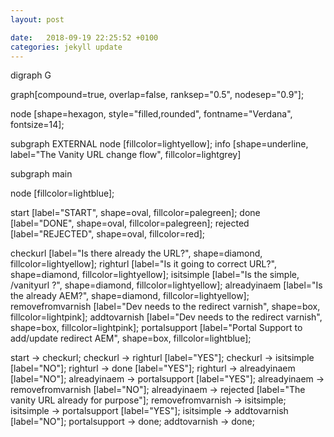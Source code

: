 ```yaml
---
layout: post

date:   2018-09-19 22:25:52 +0100
categories: jekyll update
---
```

digraph G

graph\[compound=true, overlap=false, ranksep=\"0.5\", nodesep=\"0.9\"\];

node \[shape=hexagon, style=\"filled,rounded\", fontname=\"Verdana\",
fontsize=14\];

subgraph EXTERNAL node \[fillcolor=lightyellow\]; info
\[shape=underline, label=\"The Vanity URL change flow\",
fillcolor=lightgrey\]

subgraph main

node \[fillcolor=lightblue\];

start \[label=\"START\", shape=oval, fillcolor=palegreen\]; done
\[label=\"DONE\", shape=oval, fillcolor=palegreen\]; rejected
\[label=\"REJECTED\", shape=oval, fillcolor=red\];

checkurl \[label=\"Is there already the URL?\", shape=diamond,
fillcolor=lightyellow\]; righturl \[label=\"Is it going to correct
URL?\", shape=diamond, fillcolor=lightyellow\]; isitsimple \[label=\"Is
the simple, /vanityurl ?\", shape=diamond, fillcolor=lightyellow\];
alreadyinaem \[label=\"Is the already AEM?\", shape=diamond,
fillcolor=lightyellow\]; removefromvarnish \[label=\"Dev needs to the
redirect varnish\", shape=box, fillcolor=lightpink\]; addtovarnish
\[label=\"Dev needs to the redirect varnish\", shape=box,
fillcolor=lightpink\]; portalsupport \[label=\"Portal Support to
add/update redirect AEM\", shape=box, fillcolor=lightblue\];

start -\> checkurl; checkurl -\> righturl \[label=\"YES\"\]; checkurl
-\> isitsimple \[label=\"NO\"\]; righturl -\> done \[label=\"YES\"\];
righturl -\> alreadyinaem \[label=\"NO\"\]; alreadyinaem -\>
portalsupport \[label=\"YES\"\]; alreadyinaem -\> removefromvarnish
\[label=\"NO\"\]; alreadyinaem -\> rejected \[label=\"The vanity URL
already for purpose\"\]; removefromvarnish -\> isitsimple; isitsimple
-\> portalsupport \[label=\"YES\"\]; isitsimple -\> addtovarnish
\[label=\"NO\"\]; portalsupport -\> done; addtovarnish -\> done;
